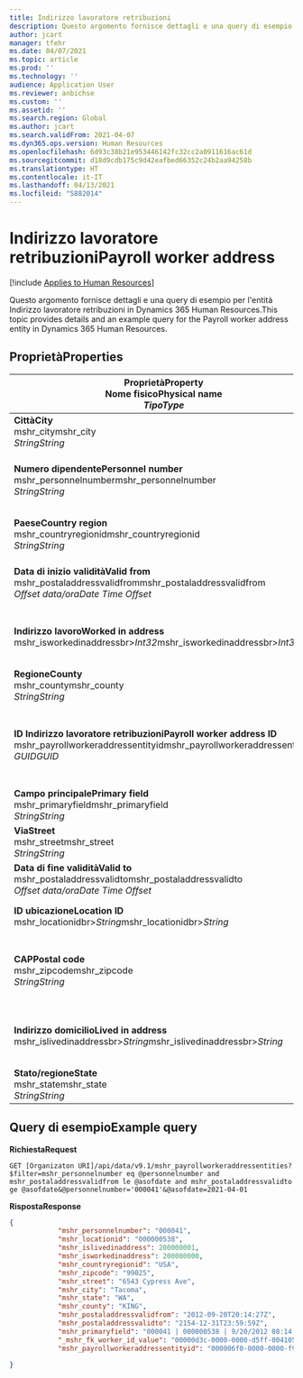 ```yaml
---
title: Indirizzo lavoratore retribuzioni
description: Questo argomento fornisce dettagli e una query di esempio per l'entità Indirizzo lavoratore retribuzioni in Dynamics 365 Human Resources.
author: jcart
manager: tfehr
ms.date: 04/07/2021
ms.topic: article
ms.prod: ''
ms.technology: ''
audience: Application User
ms.reviewer: anbichse
ms.custom: ''
ms.assetid: ''
ms.search.region: Global
ms.author: jcart
ms.search.validFrom: 2021-04-07
ms.dyn365.ops.version: Human Resources
ms.openlocfilehash: 6d93c38b21e953446142fc32cc2a0911616ac61d
ms.sourcegitcommit: d18d9cdb175c9d42eafbed66352c24b2aa94258b
ms.translationtype: HT
ms.contentlocale: it-IT
ms.lasthandoff: 04/13/2021
ms.locfileid: "5882014"
---
```

# <a name="payroll-worker-address"></a><span data-ttu-id="7dd0b-103">Indirizzo lavoratore retribuzioni</span><span class="sxs-lookup"><span data-stu-id="7dd0b-103">Payroll worker address</span></span>

[!include [Applies to Human Resources](../includes/applies-to-hr.md)]

<span data-ttu-id="7dd0b-104">Questo argomento fornisce dettagli e una query di esempio per l'entità Indirizzo lavoratore retribuzioni in Dynamics 365 Human Resources.</span><span class="sxs-lookup"><span data-stu-id="7dd0b-104">This topic provides details and an example query for the Payroll worker address entity in Dynamics 365 Human Resources.</span></span>

## <a name="properties"></a><span data-ttu-id="7dd0b-105">Proprietà</span><span class="sxs-lookup"><span data-stu-id="7dd0b-105">Properties</span></span>

| <span data-ttu-id="7dd0b-106">Proprietà</span><span class="sxs-lookup"><span data-stu-id="7dd0b-106">Property</span></span><br><span data-ttu-id="7dd0b-107">**Nome fisico**</span><span class="sxs-lookup"><span data-stu-id="7dd0b-107">**Physical name**</span></span><br><span data-ttu-id="7dd0b-108">**_Tipo_**</span><span class="sxs-lookup"><span data-stu-id="7dd0b-108">**_Type_**</span></span> | <span data-ttu-id="7dd0b-109">Utilizza</span><span class="sxs-lookup"><span data-stu-id="7dd0b-109">Use</span></span> | <span data-ttu-id="7dd0b-110">descrizione</span><span class="sxs-lookup"><span data-stu-id="7dd0b-110">Description</span></span> |
| --- | --- | --- |
| <span data-ttu-id="7dd0b-111">**Città**</span><span class="sxs-lookup"><span data-stu-id="7dd0b-111">**City**</span></span><br><span data-ttu-id="7dd0b-112">mshr_city</span><span class="sxs-lookup"><span data-stu-id="7dd0b-112">mshr_city</span></span><br><span data-ttu-id="7dd0b-113">*String*</span><span class="sxs-lookup"><span data-stu-id="7dd0b-113">*String*</span></span> | <span data-ttu-id="7dd0b-114">Sola lettura</span><span class="sxs-lookup"><span data-stu-id="7dd0b-114">Read-only</span></span><br><span data-ttu-id="7dd0b-115">Richiesto</span><span class="sxs-lookup"><span data-stu-id="7dd0b-115">Required</span></span> | <span data-ttu-id="7dd0b-116">La città definita per l'indirizzo.</span><span class="sxs-lookup"><span data-stu-id="7dd0b-116">The city defined for the address.</span></span>   |
| <span data-ttu-id="7dd0b-117">**Numero dipendente**</span><span class="sxs-lookup"><span data-stu-id="7dd0b-117">**Personnel number**</span></span><br><span data-ttu-id="7dd0b-118">mshr_personnelnumber</span><span class="sxs-lookup"><span data-stu-id="7dd0b-118">mshr_personnelnumber</span></span><br><span data-ttu-id="7dd0b-119">*String*</span><span class="sxs-lookup"><span data-stu-id="7dd0b-119">*String*</span></span> | <span data-ttu-id="7dd0b-120">Sola lettura</span><span class="sxs-lookup"><span data-stu-id="7dd0b-120">Read-only</span></span><br><span data-ttu-id="7dd0b-121">Richiesto</span><span class="sxs-lookup"><span data-stu-id="7dd0b-121">Required</span></span> | <span data-ttu-id="7dd0b-122">Il numero personale univoco del dipendente.</span><span class="sxs-lookup"><span data-stu-id="7dd0b-122">The employee's unique personnel number.</span></span>  |
| <span data-ttu-id="7dd0b-123">**Paese**</span><span class="sxs-lookup"><span data-stu-id="7dd0b-123">**Country region**</span></span><br><span data-ttu-id="7dd0b-124">mshr_countryregionid</span><span class="sxs-lookup"><span data-stu-id="7dd0b-124">mshr_countryregionid</span></span><br><span data-ttu-id="7dd0b-125">*String*</span><span class="sxs-lookup"><span data-stu-id="7dd0b-125">*String*</span></span> | <span data-ttu-id="7dd0b-126">Sola lettura</span><span class="sxs-lookup"><span data-stu-id="7dd0b-126">Read-only</span></span><br><span data-ttu-id="7dd0b-127">Richiesto</span><span class="sxs-lookup"><span data-stu-id="7dd0b-127">Required</span></span> | <span data-ttu-id="7dd0b-128">Il paese definito per l'indirizzo</span><span class="sxs-lookup"><span data-stu-id="7dd0b-128">The country region defined for the address</span></span>  |
| <span data-ttu-id="7dd0b-129">**Data di inizio validità**</span><span class="sxs-lookup"><span data-stu-id="7dd0b-129">**Valid from**</span></span><br><span data-ttu-id="7dd0b-130">mshr_postaladdressvalidfrom</span><span class="sxs-lookup"><span data-stu-id="7dd0b-130">mshr_postaladdressvalidfrom</span></span><br><span data-ttu-id="7dd0b-131">*Offset data/ora*</span><span class="sxs-lookup"><span data-stu-id="7dd0b-131">*Date Time Offset*</span></span> | <span data-ttu-id="7dd0b-132">Sola lettura</span><span class="sxs-lookup"><span data-stu-id="7dd0b-132">Read-only</span></span> <br><span data-ttu-id="7dd0b-133">Richiesto</span><span class="sxs-lookup"><span data-stu-id="7dd0b-133">Required</span></span> | <span data-ttu-id="7dd0b-134">La data di inizio validità dell'indirizzo.</span><span class="sxs-lookup"><span data-stu-id="7dd0b-134">The date the address is valid from.</span></span> |
| <span data-ttu-id="7dd0b-135">**Indirizzo lavoro**</span><span class="sxs-lookup"><span data-stu-id="7dd0b-135">**Worked in address**</span></span><br><span data-ttu-id="7dd0b-136">mshr_isworkedinaddressbr>*Int32*</span><span class="sxs-lookup"><span data-stu-id="7dd0b-136">mshr_isworkedinaddressbr>*Int32*</span></span> | <span data-ttu-id="7dd0b-137">Sola lettura</span><span class="sxs-lookup"><span data-stu-id="7dd0b-137">Read-only</span></span><br><span data-ttu-id="7dd0b-138">Richiesto</span><span class="sxs-lookup"><span data-stu-id="7dd0b-138">Required</span></span> | <span data-ttu-id="7dd0b-139">Indica se l'indirizzo è dove lavora il dipendente.</span><span class="sxs-lookup"><span data-stu-id="7dd0b-139">Denotes if the address is where the employee works.</span></span> |
| <span data-ttu-id="7dd0b-140">**Regione**</span><span class="sxs-lookup"><span data-stu-id="7dd0b-140">**County**</span></span><br><span data-ttu-id="7dd0b-141">mshr_county</span><span class="sxs-lookup"><span data-stu-id="7dd0b-141">mshr_county</span></span><br><span data-ttu-id="7dd0b-142">*String*</span><span class="sxs-lookup"><span data-stu-id="7dd0b-142">*String*</span></span> | <span data-ttu-id="7dd0b-143">Sola lettura</span><span class="sxs-lookup"><span data-stu-id="7dd0b-143">Read-only</span></span><br><span data-ttu-id="7dd0b-144">Richiesto</span><span class="sxs-lookup"><span data-stu-id="7dd0b-144">Required</span></span> | <span data-ttu-id="7dd0b-145">La regione definita per l'indirizzo.</span><span class="sxs-lookup"><span data-stu-id="7dd0b-145">The county defined for the address.</span></span>  |
| <span data-ttu-id="7dd0b-146">**ID Indirizzo lavoratore retribuzioni**</span><span class="sxs-lookup"><span data-stu-id="7dd0b-146">**Payroll worker address ID**</span></span><br><span data-ttu-id="7dd0b-147">mshr_payrollworkeraddressentityid</span><span class="sxs-lookup"><span data-stu-id="7dd0b-147">mshr_payrollworkeraddressentityid</span></span><br><span data-ttu-id="7dd0b-148">*GUID*</span><span class="sxs-lookup"><span data-stu-id="7dd0b-148">*GUID*</span></span> | <span data-ttu-id="7dd0b-149">Richiesto</span><span class="sxs-lookup"><span data-stu-id="7dd0b-149">Required</span></span><br><span data-ttu-id="7dd0b-150">Generato dal sistema</span><span class="sxs-lookup"><span data-stu-id="7dd0b-150">System generated</span></span> | <span data-ttu-id="7dd0b-151">Un valore GUID generato dal sistema per identificare in modo univoco l'indirizzo.</span><span class="sxs-lookup"><span data-stu-id="7dd0b-151">A system-generated GUID value to uniquely identify the address.</span></span>  |
| <span data-ttu-id="7dd0b-152">**Campo principale**</span><span class="sxs-lookup"><span data-stu-id="7dd0b-152">**Primary field**</span></span><br><span data-ttu-id="7dd0b-153">mshr_primaryfield</span><span class="sxs-lookup"><span data-stu-id="7dd0b-153">mshr_primaryfield</span></span><br><span data-ttu-id="7dd0b-154">*String*</span><span class="sxs-lookup"><span data-stu-id="7dd0b-154">*String*</span></span> | <span data-ttu-id="7dd0b-155">Sola lettura</span><span class="sxs-lookup"><span data-stu-id="7dd0b-155">Read-only</span></span><br><span data-ttu-id="7dd0b-156">Richiesto</span><span class="sxs-lookup"><span data-stu-id="7dd0b-156">Required</span></span> |  |
| <span data-ttu-id="7dd0b-157">**Via**</span><span class="sxs-lookup"><span data-stu-id="7dd0b-157">**Street**</span></span><br><span data-ttu-id="7dd0b-158">mshr_street</span><span class="sxs-lookup"><span data-stu-id="7dd0b-158">mshr_street</span></span><br><span data-ttu-id="7dd0b-159">*String*</span><span class="sxs-lookup"><span data-stu-id="7dd0b-159">*String*</span></span> | <span data-ttu-id="7dd0b-160">Sola lettura</span><span class="sxs-lookup"><span data-stu-id="7dd0b-160">Read-only</span></span><br><span data-ttu-id="7dd0b-161">Richiesto</span><span class="sxs-lookup"><span data-stu-id="7dd0b-161">Required</span></span> | <span data-ttu-id="7dd0b-162">La via definita per l'indirizzo.</span><span class="sxs-lookup"><span data-stu-id="7dd0b-162">The street defined for the address.</span></span> |
| <span data-ttu-id="7dd0b-163">**Data di fine validità**</span><span class="sxs-lookup"><span data-stu-id="7dd0b-163">**Valid to**</span></span><br><span data-ttu-id="7dd0b-164">mshr_postaladdressvalidto</span><span class="sxs-lookup"><span data-stu-id="7dd0b-164">mshr_postaladdressvalidto</span></span><br><span data-ttu-id="7dd0b-165">*Offset data/ora*</span><span class="sxs-lookup"><span data-stu-id="7dd0b-165">*Date Time Offset*</span></span> | <span data-ttu-id="7dd0b-166">Sola lettura</span><span class="sxs-lookup"><span data-stu-id="7dd0b-166">Read-only</span></span> <br><span data-ttu-id="7dd0b-167">Richiesto</span><span class="sxs-lookup"><span data-stu-id="7dd0b-167">Required</span></span> | <span data-ttu-id="7dd0b-168">La data di fine validità dell'indirizzo.</span><span class="sxs-lookup"><span data-stu-id="7dd0b-168">The date the address is valid to.</span></span>  |
| <span data-ttu-id="7dd0b-169">**ID ubicazione**</span><span class="sxs-lookup"><span data-stu-id="7dd0b-169">**Location ID**</span></span><br><span data-ttu-id="7dd0b-170">mshr_locationidbr>*String*</span><span class="sxs-lookup"><span data-stu-id="7dd0b-170">mshr_locationidbr>*String*</span></span> | <span data-ttu-id="7dd0b-171">Sola lettura</span><span class="sxs-lookup"><span data-stu-id="7dd0b-171">Read-only</span></span> <br><span data-ttu-id="7dd0b-172">Richiesto</span><span class="sxs-lookup"><span data-stu-id="7dd0b-172">Required</span></span> | <span data-ttu-id="7dd0b-173">L'ID dell'indirizzo.</span><span class="sxs-lookup"><span data-stu-id="7dd0b-173">The ID for the address.</span></span>  |
| <span data-ttu-id="7dd0b-174">**CAP**</span><span class="sxs-lookup"><span data-stu-id="7dd0b-174">**Postal code**</span></span><br><span data-ttu-id="7dd0b-175">mshr_zipcode</span><span class="sxs-lookup"><span data-stu-id="7dd0b-175">mshr_zipcode</span></span><br><span data-ttu-id="7dd0b-176">*String*</span><span class="sxs-lookup"><span data-stu-id="7dd0b-176">*String*</span></span> | <span data-ttu-id="7dd0b-177">Sola lettura</span><span class="sxs-lookup"><span data-stu-id="7dd0b-177">Read-only</span></span> <br><span data-ttu-id="7dd0b-178">Richiesto</span><span class="sxs-lookup"><span data-stu-id="7dd0b-178">Required</span></span> |<span data-ttu-id="7dd0b-179">Il numero di identificazione definito per il dipendente.</span><span class="sxs-lookup"><span data-stu-id="7dd0b-179">The identification number defined for the employee.</span></span>  |
| <span data-ttu-id="7dd0b-180">**Indirizzo domicilio**</span><span class="sxs-lookup"><span data-stu-id="7dd0b-180">**Lived in address**</span></span><br><span data-ttu-id="7dd0b-181">mshr_islivedinaddressbr>*String*</span><span class="sxs-lookup"><span data-stu-id="7dd0b-181">mshr_islivedinaddressbr>*String*</span></span> | <span data-ttu-id="7dd0b-182">Sola lettura</span><span class="sxs-lookup"><span data-stu-id="7dd0b-182">Read-only</span></span><br><span data-ttu-id="7dd0b-183">Richiesto</span><span class="sxs-lookup"><span data-stu-id="7dd0b-183">Required</span></span> | <span data-ttu-id="7dd0b-184">Indica se l'indirizzo è dove vive il dipendente.</span><span class="sxs-lookup"><span data-stu-id="7dd0b-184">Denotes if the address is where the employee lives.</span></span> |
| <span data-ttu-id="7dd0b-185">**Stato/regione**</span><span class="sxs-lookup"><span data-stu-id="7dd0b-185">**State**</span></span><br><span data-ttu-id="7dd0b-186">mshr_state</span><span class="sxs-lookup"><span data-stu-id="7dd0b-186">mshr_state</span></span><br><span data-ttu-id="7dd0b-187">*String*</span><span class="sxs-lookup"><span data-stu-id="7dd0b-187">*String*</span></span> | <span data-ttu-id="7dd0b-188">Sola lettura</span><span class="sxs-lookup"><span data-stu-id="7dd0b-188">Read-only</span></span><br><span data-ttu-id="7dd0b-189">Richiesto</span><span class="sxs-lookup"><span data-stu-id="7dd0b-189">Required</span></span> | <span data-ttu-id="7dd0b-190">Lo stato definito per l'indirizzo.</span><span class="sxs-lookup"><span data-stu-id="7dd0b-190">The state defined for the address.</span></span>  |

## <a name="example-query"></a><span data-ttu-id="7dd0b-191">Query di esempio</span><span class="sxs-lookup"><span data-stu-id="7dd0b-191">Example query</span></span>

<span data-ttu-id="7dd0b-192">**Richiesta**</span><span class="sxs-lookup"><span data-stu-id="7dd0b-192">**Request**</span></span>

```http
GET [Organizaton URI]/api/data/v9.1/mshr_payrollworkeraddressentities?$filter=mshr_personnelnumber eq @personnelnumber and mshr_postaladdressvalidfrom le @asofdate and mshr_postaladdressvalidto ge @asofdate&@personnelnumber='000041'&@asofdate=2021-04-01
```

<span data-ttu-id="7dd0b-193">**Risposta**</span><span class="sxs-lookup"><span data-stu-id="7dd0b-193">**Response**</span></span>

```json
{
            "mshr_personnelnumber": "000041",
            "mshr_locationid": "000000538",
            "mshr_islivedinaddress": 200000001,
            "mshr_isworkedinaddress": 200000000,
            "mshr_countryregionid": "USA",
            "mshr_zipcode": "99025",
            "mshr_street": "6543 Cypress Ave",
            "mshr_city": "Tacoma",
            "mshr_state": "WA",
            "mshr_county": "KING",
            "mshr_postaladdressvalidfrom": "2012-09-20T20:14:27Z",
            "mshr_postaladdressvalidto": "2154-12-31T23:59:59Z",
            "mshr_primaryfield": "000041 | 000000538 | 9/20/2012 08:14:27 pm",
            "_mshr_fk_worker_id_value": "00000d3c-0000-0000-d5ff-004105000000",
            "mshr_payrollworkeraddressentityid": "000006f0-0000-0000-f90f-014105000000"

}
```
